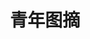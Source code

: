 ---
description: 图片笑话，基本就是个浏览器，这里推荐主要是因为内容。
layout: post
results:
- primaryGenreName: Entertainment
  version: '1.1'
  artworkUrl100: http://a1883.phobos.apple.com/us/r1000/010/Purple/v4/2c/d9/f3/2cd9f34b-acf4-e11a-5e56-4ea0d9e03d7f/mzl.mzteyiiq.png
  trackViewUrl: https://itunes.apple.com/cn/app/qing-nian-tu-zhai/id678716425?mt=8&uo=4
  artworkUrl60: http://a1952.phobos.apple.com/us/r1000/012/Purple4/v4/1e/1b/0a/1e1b0ab8-257a-da92-e4bf-1ac78d2deb16/icon.png
  sellerName: Congyu Lu
  supportedDevices:
  - iPad23G
  - iPad3G
  - iPad2Wifi
  - iPadMini
  - iPhone4
  - iPodTouchourthGen
  - iPadFourthGen
  - iPhone5
  - iPadThirdGen4G
  - iPadWifi
  - iPodTouchFifthGen
  - iPhone-3GS
  - iPadFourthGen4G
  - iPadMini4G
  - iPhone4S
  - iPadThirdGen
  - iPodTouchThirdGen
  genres:
  - 娱乐
  - 新闻
  trackName: 青年图摘
  description: 一个以收集搞笑、幽默、卖萌、创意图片和各种新鲜图片的小清软件，软件的副标题是“每天三分钟，给你整天的清新靓丽好心情”,整体风格唯美，也见不到广告看上去确实让人的心情开朗不少。
  price: 0
  trackId: 678716425
  releaseDate: '2013-07-31T02:23:01Z'
  screenshotUrls:
  - http://a1.mzstatic.com/us/r30/Purple4/v4/44/af/1e/44af1e60-2f7c-c061-c4f3-d46ef880e357/screen1136x1136.jpeg
  - http://a2.mzstatic.com/us/r30/Purple4/v4/57/d1/5f/57d15f90-c1a6-0187-f6f9-b9da417f5772/screen1136x1136.jpeg
  artistViewUrl: https://itunes.apple.com/cn/artist/congyu-lu/id561581082?uo=4
  primaryGenreId: 6016
  kind: software
  fileSizeBytes: '8746953'
  bundleId: com.tianzhi.tuzhai
  releaseNotes: 版本更新
  trackContentRating: 4+
  artistName: Congyu Lu
  trackCensoredName: 青年图摘
  isGameCenterEnabled: false
  contentAdvisoryRating: 4+
  languageCodesISO2A:
  - EN
  - ZH
  features: &a []
  wrapperType: software
  artworkUrl512: http://a1883.phobos.apple.com/us/r1000/010/Purple/v4/2c/d9/f3/2cd9f34b-acf4-e11a-5e56-4ea0d9e03d7f/mzl.mzteyiiq.png
  formattedPrice: 免费
  artistId: 561581082
  genreIds:
  - '6016'
  - '6009'
  currency: CNY
  ipadScreenshotUrls: *a
category: 娱乐
tags: tag1
resultCount: 1
title: 青年图摘

---
